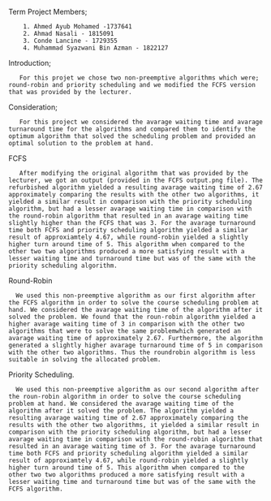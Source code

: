 Term Project
        Members;
        
        1. Ahmed Ayub Mohamed -1737641
        2. Ahmad Nasali - 1815091
        3. Conde Lancine - 1729355
        4. Muhammad Syazwani Bin Azman - 1822127
        
Introduction;

       For this projet we chose two non-preemptive algorithms which were; round-robin and priority scheduling and we modified the FCFS version that was provided by the lecturer.
       
Consideration;

       For this project we considered the avarage waiting time and avarage turnaround time for the algorithms and compared them to identify the optimum algorithm that solved the scheduling problem and provided an optimal solution to the problem at hand.
       
FCFS

       After modifying the original algorithm that was provided by the lecturer, we got an output (provided in the FCFS output.png file). The refurbished algorithm yielded a resulting avarage waiting time of 2.67 approximately comparing the results with the other two algorithms, it yielded a similar result in comparison with the priority scheduling algorithm, but had a lesser avarage waiting time in comparison with the round-robin algorithm that resulted in an avarage waiting time slightly higher than the FCFS that was 3. For the avarage turnaround time both FCFS and priority scheduling algorithm yielded a similar result of approxiamtely 4.67, while round-robin yielded a slightly higher turn around time of 5. This algorithm when compared to the other two two algorithms produced a more satisfying result with a lesser waiting time and turnaround time but was of the same with the priority scheduling algorithm.
       
Round-Robin 

      We used this non-preemptive algorithm as our first algorithm after the FCFS algorithm in order to solve the course scheduling problem at hand. We considered the avarage waiting time of the algorithm after it solved the problem. We found that the roun-robin algorithm yielded a higher avarage waiting time of 3 in comparison with the other two algorithms that were to solve the same problemwhich generated an avarage waiting time of approximately 2.67. Furthermore, the algorithm generated a slightly higher avarage turnaround time of 5 in comparison with the other two algorithms. Thus the roundrobin algorithm is less suitable in solving the allocated problem.
      
Priority Scheduling.

      We used this non-preemptive algorithm as our second algorithm after the roun-robin algorithm in order to solve the course scheduling problem at hand. We considered the avarage waiting time of the algorithm after it solved the problem. The algorithm yielded a resulting avarage waiting time of 2.67 approximately comparing the results with the other two algorithms, it yielded a similar result in comparison with the priority scheduling algorithm, but had a lesser avarage waiting time in comparison with the round-robin algorithm that resulted in an avarage waiting time of 3. For the avarage turnaround time both FCFS and priority scheduling algorithm yielded a similar result of approxiamtely 4.67, while round-robin yielded a slightly higher turn around time of 5. This algorithm when compared to the other two two algorithms produced a more satisfying result with a lesser waiting time and turnaround time but was of the same with the FCFS algorithm.
